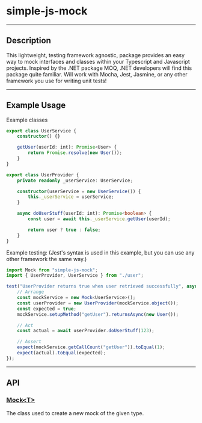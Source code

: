 # simple-js-mock

---

## Description

This lightweight, testing framework agnostic, package provides an easy way to mock interfaces and classes within your Typescript and Javascript projects. Inspired by the .NET package MOQ, .NET developers will find this package quite familiar. Will work with Mocha, Jest, Jasmine, or any other framework you use for writing unit tests!

---

## Example Usage

Example classes

```typescript
export class UserService {
    constructor() {}

    getUser(userId: int): Promise<User> {
        return Promise.resolve(new User());
    }
}

export class UserProvider {
    private readonly _userService: UserService;

    constructor(userService = new UserService()) {
        this._userService = userService;
    }

    async doUserStuff(userId: int): Promise<boolean> {
        const user = await this._userService.getUser(userId);

        return user ? true : false;
    }
}
```

Example testing: (Jest's syntax is used in this example, but you can use any other framework the same way.)

```typescript
import Mock from "simple-js-mock";
import { UserProvider, UserService } from "./user";

test("UserProvider returns true when user retrieved successfully", async () => {
    // Arrange
    const mockService = new Mock<UserService>();
    const userProvider = new UserProvider(mockService.object());
    const expected = true;
    mockService.setupMethod("getUser").returnsAsync(new User());

    // Act
    const actual = await userProvider.doUserStuff(123);

    // Assert
    expect(mockService.getCallCount("getUser")).toEqual(1);
    expect(actual).toEqual(expected);
});
```

---

## API

### **[Mock\<T\>](./src/mock.md)**

The class used to create a new mock of the given type.
